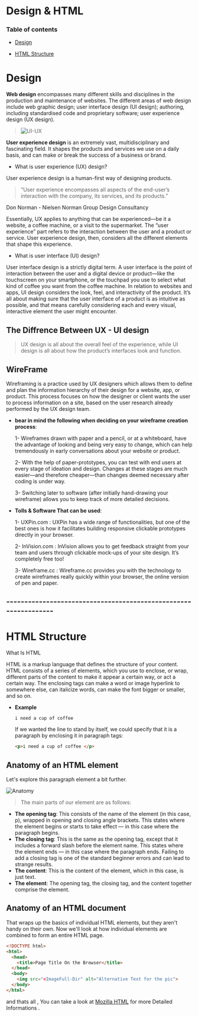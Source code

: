 # Design & HTML 

### Table of contents
  - [Design](#Design)
     
  - [HTML Structure](#HTML-Structure)


# Design

**Web design** encompasses many different skills and disciplines in the production and maintenance of websites. The different areas of web design include web graphic design; user interface design (UI design); authoring, including standardised code and proprietary software; user experience design (UX design). 

>![UI-UX](https://d33wubrfki0l68.cloudfront.net/fa1a63ea7f10dfcaa035ef4d5760afc63d6dcdf5/5b174/en/blog/uploads/difference-between-ux-and-ui.jpg)


**User experience design** is an extremely vast, multidisciplinary and fascinating field. It shapes the products and services we use on a daily basis, and can make or break the success of a business or brand.

* What is user experience (UX) design?

User experience design is a human-first way of designing products.
 
> “User experience encompasses all aspects of the end-user’s interaction with the company, its services, and its products.”

Don Norman - Nielsen Norman Group Design Consultancy

Essentially, UX applies to anything that can be experienced—be it a website, a coffee machine, or a visit to the supermarket. The “user experience” part refers to the interaction between the user and a product or service. User experience design, then, considers all the different elements that shape this experience.



* What is user interface (UI) design?
  
User interface design is a strictly digital term. A user interface is the point of interaction between the user and a digital device or product—like the touchscreen on your smartphone, or the touchpad you use to select what kind of coffee you want from the coffee machine. In relation to websites and apps, UI design considers the look, feel, and interactivity of the product. It’s all about making sure that the user interface of a product is as intuitive as possible, and that means carefully considering each and every visual, interactive element the user might encounter.

## The Diffrence Between UX - UI design 

> UX design is all about the overall feel of the experience, while UI design is all about how the product’s interfaces look and function.


## **WireFrame**

Wireframing is a practice used by UX designers which allows them to define and plan the information hierarchy of their design for a website, app, or product. This process focuses on how the designer or client wants the user to process information on a site, based on the user research already performed by the UX design team.

* **bear in mind the following when deciding on your wireframe creation process**:

  1- Wireframes drawn with paper and a pencil, or at a whiteboard, have the advantage of looking and being very easy to change, which can help tremendously in early conversations about your website or product.

  2- With the help of paper-prototypes, you can test with end users at every stage of ideation and design. Changes at these stages are much easier—and therefore cheaper—than changes deemed necessary after coding is under way.

  3- Switching later to software (after initially hand-drawing your wireframe) allows you to keep track of more detailed decisions.

* **Tolls & Software That can be used**:

  1- UXPin.com : UXPin has a wide range of functionalities, but one of the best ones is how it facilitates building responsive clickable prototypes directly in your browser.

  2- InVision.com : InVision allows you to get feedback straight from your team and users through clickable mock-ups of your site design. It’s completely free too!

  3- Wireframe.cc : Wireframe.cc provides you with the technology to create wireframes really quickly within your browser, the online version of pen and paper.


## ----------------------------------------------------------------

# HTML Structure
 What Is HTML

 HTML is a markup language that defines the structure of your content. HTML consists of a series of elements, which you use to enclose, or wrap, different parts of the content to make it appear a certain way, or act a certain way. The enclosing tags can make a word or image hyperlink to somewhere else, can italicize words, can make the font bigger or smaller, and so on.

* **Example**
  
  `i need a cup of coffee` 

  If we wanted the line to stand by itself, we could specify that it is a paragraph by enclosing it in paragraph tags:
  
  ```html
  <p>i need a cup of coffee </p>
  ```
## **Anatomy of an HTML element**

Let's explore this paragraph element a bit further.

![Anatomy](https://i.imgur.com/rdvc69m.png)

>The main parts of our element are as follows:

- **The opening tag**: This consists of the name of the element (in this case, p), wrapped in opening and closing angle brackets. This states where the element begins or starts to take effect — in this case where the paragraph begins.
- **The closing tag**: This is the same as the opening tag, except that it includes a forward slash before the element name. This states where the element ends — in this case where the paragraph ends. Failing to add a closing tag is one of the standard beginner errors and can lead to strange results.
- **The content**: This is the content of the element, which in this case, is just text.
- **The element**: The opening tag, the closing tag, and the content together comprise the element.


## **Anatomy of an HTML document**
That wraps up the basics of individual HTML elements, but they aren't handy on their own. Now we'll look at how individual elements are combined to form an entire HTML page.

```html
<!DOCTYPE html>
<html>
  <head>
    <title>Page Title On the Browser</title>
  </head>
  <body>
    <img src="<ImageFull-Dir" alt="Alternative Text for the pic">
  </body>
</html>
```

and thats all , 
You can take a look at  [Mozilla HTML](https://developer.mozilla.org/en-US/docs/Learn/Getting_started_with_the_web/HTML_basics) for more Detailed Informations .
